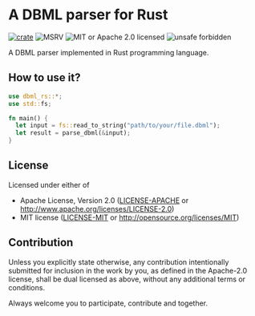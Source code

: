 # A DBML parser for Rust

[![crate](https://img.shields.io/crates/v/dbml-rs.svg)](https://crates.io/crates/dbml-rs)
![MSRV](https://img.shields.io/badge/rustc-1.61+-ab6000.svg)
![MIT or Apache 2.0 licensed](https://img.shields.io/crates/l/dbml-rs.svg)
![unsafe forbidden](https://img.shields.io/badge/unsafe-forbidden-success.svg)

A DBML parser implemented in Rust programming language.

## How to use it?

```rust
use dbml_rs::*;
use std::fs;

fn main() {
  let input = fs::read_to_string("path/to/your/file.dbml");
  let result = parse_dbml(&input);
}
```

## License

Licensed under either of

- Apache License, Version 2.0
  ([LICENSE-APACHE](LICENSE-APACHE) or <http://www.apache.org/licenses/LICENSE-2.0>)
- MIT license
  ([LICENSE-MIT](LICENSE-MIT) or <http://opensource.org/licenses/MIT>)

## Contribution

Unless you explicitly state otherwise, any contribution intentionally submitted
for inclusion in the work by you, as defined in the Apache-2.0 license, shall be
dual licensed as above, without any additional terms or conditions.

Always welcome you to participate, contribute and together.
